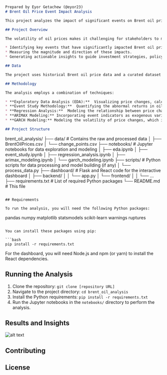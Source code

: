 ```markdown

Prepared by Eyor Getachew (@eyor23)
# Brent Oil Price Event Impact Analysis

This project analyzes the impact of significant events on Brent oil price changes over the past decade. It uses time series analysis, econometric modeling, and statistical techniques to identify key events, quantify their effects on price fluctuations, and provide data-driven insights for investors, policymakers, and energy companies.

## Project Overview

The volatility of oil prices makes it challenging for stakeholders to make informed decisions. This project aims to provide clarity by:

* Identifying key events that have significantly impacted Brent oil prices.
* Measuring the magnitude and direction of these impacts.
* Generating actionable insights to guide investment strategies, policy development, and operational planning.

## Data

The project uses historical Brent oil price data and a curated dataset of significant events (geopolitical events, economic events, OPEC decisions, supply disruptions, etc.) over the past decade.

## Methodology

The analysis employs a combination of techniques:

* **Exploratory Data Analysis (EDA):**  Visualizing price changes, calculating descriptive statistics, and examining autocorrelation and volatility.
* **Event Study Methodology:**  Quantifying the abnormal returns in oil prices around specific event dates.
* **Regression Analysis:**  Modeling the relationship between price changes and event indicators.
* **ARIMAX Modeling:** Incorporating event indicators as exogenous variables in ARIMA models to account for both autocorrelation and event impacts.
* **GARCH Modeling:** Modeling the volatility of price changes, which is crucial for oil price analysis.

## Project Structure

```
brent_oil_analysis/
├── data/              # Contains the raw and processed data
│   ├── BrentOilPrices.csv
│   └── change_points.csv
├── notebooks/         # Jupyter notebooks for data exploration and modeling
│   ├── eda.ipynb
│   ├── event_study.ipynb
│   ├── regression_analysis.ipynb
│   ├── arimax_modeling.ipynb
│   └── garch_modeling.ipynb
├── scripts/           # Python scripts for data processing and model building (if any)
│   └── process_data.py
├── dashboard/        # Flask and React code for the interactive dashboard
│   ├── backend/
│   │   └── app.py
│   └── frontend/
│   │   └── ...
├── requirements.txt  # List of required Python packages
└── README.md         # This file
```

## Requirements

To run the analysis, you will need the following Python packages:

```
pandas
numpy
matplotlib
statsmodels
scikit-learn
warnings
ruptures
```

You can install these packages using pip:

```bash
pip install -r requirements.txt
```

For the dashboard, you will need Node.js and npm (or yarn) to install the React dependencies.

## Running the Analysis

1. Clone the repository: `git clone [repository URL]`
2. Navigate to the project directory: `cd brent_oil_analysis`
3. Install the Python requirements: `pip install -r requirements.txt`
4. Run the Jupyter notebooks in the `notebooks/` directory to perform the analysis.

## Results and Insights

![alt text](image.png)


## Contributing


## License


```